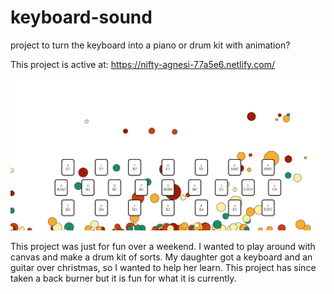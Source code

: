 # keyboard-sound
project to turn the keyboard into a piano or drum kit with animation?

This project is active at:
https://nifty-agnesi-77a5e6.netlify.com/

<img src="./keyboard-bounce.jpg" />

This project was just for fun over a weekend. I wanted to play around with canvas 
and make a drum kit of sorts. My daughter got a keyboard and an guitar over christmas, so I wanted to help her learn. This project has since taken a back burner but it is fun for what it is currently.
